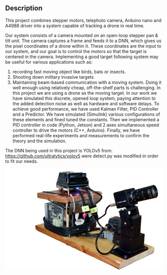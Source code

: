 ## Description
This project combines stepper motors, telephoto camera, Arduino nano and A4988 driver into a system capable of tracking a drone in real time.

Our system consists of a camera mounted on an open-loop stepper pan & tilt unit. The camera captures a frame and feeds it to a DNN, which gives us the pixel coordinates of a drone within it. These coordinates are the input to our system, and our goal is to control the motors so that the target is centered in the camera.
Implementing a good target following system may be useful for various applications such as: 
1.	recording fast moving object like birds, bats or insects.
2.	Shooting down military invasive targets
3.	Maintaining beam-based communication with a moving system.
Doing it well enough using relatively cheap, off-the-shelf parts is challenging. In this project we are using a drone as the moving target.
In our work we have simulated this discrete, opened loop system, paying attention to the added detection noise as well as hardware and software delays.
To achieve good performance, we have used Kalman Filter, PID Controller and a Predictor.  We have simulated (Simulink) various configurations of these elements and fined tuned the constants. Then we implemented a PID controller in code (Python, Jetson) and 2 axes simultaneous speed controller to drive the motors (C++, Arduino). Finally, we have performed real-life experiments and measurements to confirm the theory and the simulation.


The DNN being used in this project is YOLOv5 from: https://github.com/ultralytics/yolov5 were detect.py was modified in order to fit our needs.

<img src="https://github.com/AmirSa7/Drone-Tracking-Gimbal-Control/blob/main/Report/Report%20images/the_system_ver02.png" width="1000"></a>
